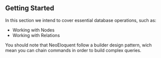 ## Getting Started

In this section we intend to cover essential database operations, such as:
* Working with Nodes
* Working with Relations

You should note that NeoEloquent follow a builder design pattern, wich mean you can chain commands in order to build complex queries.
